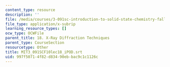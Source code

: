 ```yaml
---
content_type: resource
description: ''
file: /media/courses/3-091sc-introduction-to-solid-state-chemistry-fall-2010/997f50714f82d83490ebbac9c1c1126c_MIT3_091SCF10lec18_iPOD.srt
file_type: application/x-subrip
learning_resource_types: []
ocw_type: OCWFile
parent_title: 18. X-Ray Diffraction Techniques
parent_type: CourseSection
resourcetype: Other
title: MIT3_091SCF10lec18_iPOD.srt
uid: 997f5071-4f82-d834-90eb-bac9c1c1126c
---
```

